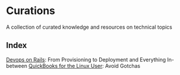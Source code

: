 # Curations

A collection of curated knowledge and resources on technical topics

## Index

[Devops on Rails](curations/Provisioning-Configuration-and-Deployment.org): From Provisioning to Deployment and Everything In-between
[QuickBooks for the Linux User](curations/Quickbooks-on-Linux.md): Avoid Gotchas
